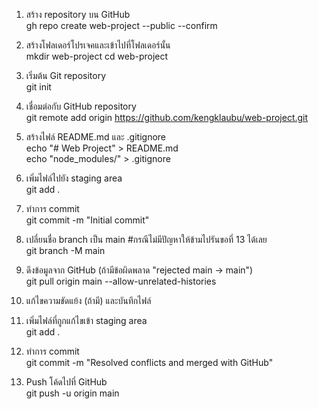1. สร้าง repository บน GitHub  
gh repo create web-project --public --confirm

2. สร้างโฟลเดอร์โปรเจคและเข้าไปที่โฟลเดอร์นั้น  
mkdir web-project
cd web-project

3. เริ่มต้น Git repository  
git init

4. เชื่อมต่อกับ GitHub repository  
git remote add origin https://github.com/kengklaubu/web-project.git

5. สร้างไฟล์ README.md และ .gitignore  
echo "# Web Project" > README.md  
echo "node_modules/" > .gitignore

6. เพิ่มไฟล์ไปยัง staging area  
git add .

7. ทำการ commit  
git commit -m "Initial commit"

8. เปลี่ยนชื่อ branch เป็น main  #กรณีไม่มีปัญหาให้ข้ามไปรันขอที่ 13 ได้เลย  
git branch -M main

9. ดึงข้อมูลจาก GitHub (ถ้ามีข้อผิดพลาด "rejected main -> main")  
git pull origin main --allow-unrelated-histories

10. แก้ไขความขัดแย้ง (ถ้ามี) และบันทึกไฟล์  

11. เพิ่มไฟล์ที่ถูกแก้ไขเข้า staging area  
git add .

12. ทำการ commit  
git commit -m "Resolved conflicts and merged with GitHub"

13. Push โค้ดไปที่ GitHub  
git push -u origin main
